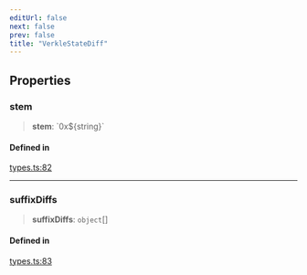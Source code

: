 ```yaml
---
editUrl: false
next: false
prev: false
title: "VerkleStateDiff"
---
```


## Properties

### stem

> **stem**: \`0x$\{string\}\`

#### Defined in

[types.ts:82](https://github.com/qbzzt/tevm-monorepo/blob/main/packages/block/src/types.ts#L82)

***

### suffixDiffs

> **suffixDiffs**: `object`[]

#### Defined in

[types.ts:83](https://github.com/qbzzt/tevm-monorepo/blob/main/packages/block/src/types.ts#L83)

